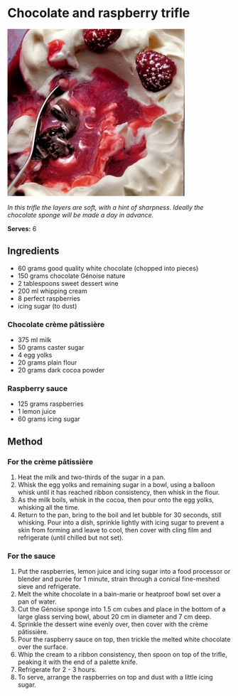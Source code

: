 # Chocolate and raspberry trifle

![Name](resources/chocolate-and-raspberry-trifle.jpg)

*In this trifle the layers are soft, with a hint of sharpness. Ideally the chocolate sponge will be made a day in advance.*

**Serves:** 6

## Ingredients
- 60 grams good quality white chocolate (chopped into pieces)
- 150 grams chocolate Génoise nature
- 2 tablespoons sweet dessert wine
- 200 ml whipping cream
- 8 perfect raspberries
- icing sugar (to dust)

### Chocolate crème pâtissière
- 375 ml milk
- 50 grams caster sugar
- 4 egg yolks
- 20 grams plain flour
- 20 grams dark cocoa powder

### Raspberry sauce
- 125 grams raspberries
- 1 lemon juice
- 60 grams icing sugar

## Method
### For the crème pâtissière
1. Heat the milk and two-thirds of the sugar in a pan. 
1. Whisk the egg yolks and remaining sugar in a bowl, using a balloon whisk until it has reached ribbon consistency, then whisk in the flour. 
1. As the milk boils, whisk in the cocoa, then pour onto the egg yolks, whisking all the time. 
1. Return to the pan, bring to the boil and let bubble for 30 seconds, still whisking. Pour into a dish, sprinkle lightly with icing sugar to prevent a skin from forming and leave to cool, then cover with cling film and refrigerate (until chilled but not set).

### For the sauce
1. Put the raspberries, lemon juice and icing sugar into a food processor or blender and purée for 1 minute, strain through a conical fine-meshed sieve and refrigerate.
1. Melt the white chocolate in a bain-marie or heatproof bowl set over a pan of water. 
1. Cut the Génoise sponge into 1.5 cm cubes and place in the bottom of a large glass serving bowl, about 20 cm in diameter and 7 cm deep. 
1. Sprinkle the dessert wine evenly over, then cover with the crème pâtissière.
1. Pour the raspberry sauce on top, then trickle the melted white chocolate over the surface.
1. Whip the cream to a ribbon consistency, then spoon on top of the trifle, peaking it with the end of a palette knife. 
1. Refrigerate for 2 - 3 hours.
1. To serve, arrange the raspberries on top and dust with a little icing sugar.